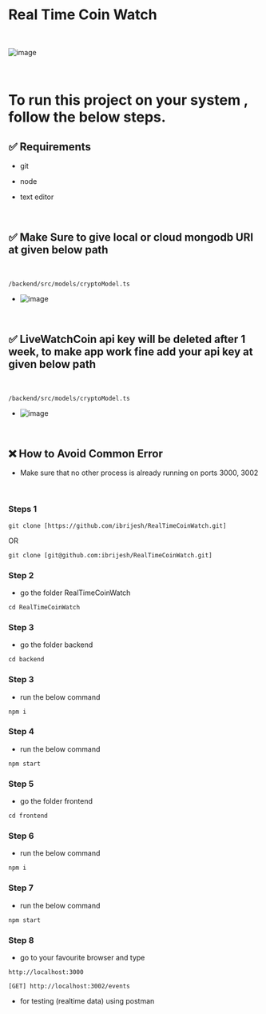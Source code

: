 # Real Time Coin Watch

<br>

![image](https://github.com/user-attachments/assets/5de4b999-dc38-48e8-944f-189e1bf6bae5)


<br>

# To run this project on your system , follow the below steps.

## ✅ Requirements

- git
- node
- text editor

  <br>

## ✅ Make Sure to give local or cloud mongodb URI at given below path 

  <br>

``` /backend/src/models/cryptoModel.ts  ``` 
 - ![image](https://github.com/user-attachments/assets/dc5d28a0-7a36-4b2f-81da-dc36caa6d22b)


  <br>

## ✅ LiveWatchCoin api key will be deleted after 1 week, to make app work fine add your api key at given below path 

  <br>

``` /backend/src/models/cryptoModel.ts  ```
 - ![image](https://github.com/user-attachments/assets/4a9ba496-7fae-42c7-9d4b-c10a7d45b814)


  <br>

## ❌ How to Avoid  Common Error  
- Make sure that  no other  process is already running on ports 3000, 3002

  <br>

### Steps 1
```
git clone [https://github.com/ibrijesh/RealTimeCoinWatch.git]
```

 OR

```
git clone [git@github.com:ibrijesh/RealTimeCoinWatch.git]
```

### Step 2
- go the folder RealTimeCoinWatch
``` 
cd RealTimeCoinWatch
```

### Step 3
- go the folder backend
``` 
cd backend
```

### Step 3
- run the below command
``` 
npm i
```

### Step 4
- run the below command
``` 
npm start
```


### Step 5
- go the folder frontend
``` 
cd frontend
```

### Step 6
- run the below command
``` 
npm i
```

### Step 7
- run the below command
``` 
npm start
```

### Step 8
- go to your favourite browser and  type
```
http://localhost:3000    
```
```
[GET] http://localhost:3002/events      
```

- for testing (realtime data) using postman 
<br>
<br>


